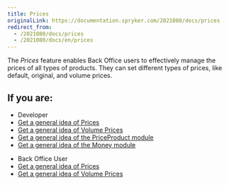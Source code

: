 ```yaml
---
title: Prices
originalLink: https://documentation.spryker.com/2021080/docs/prices
redirect_from:
  - /2021080/docs/prices
  - /2021080/docs/en/prices
---
```


The *Prices* feature enables Back Office users to effectively manage the prices of all types of products. They can set different types of prices, like default, original, and volume prices.

## If you are:

<div class="mr-container">
    <div class="mr-list-container">
        <!-- col1 -->
        <div class="mr-col">
            <ul class="mr-list mr-list-green">
                <li class="mr-title">Developer</li>
                <li><a href="https://documentation.spryker.com/docs/prices" class="mr-link">Get a general idea of Prices</a></li>
                   <li><a href="https://documentation.spryker.com/docs/volume-prices" class="mr-link">Get a general idea of Volume Prices</a></li>
                <li><a href="https://documentation.spryker.com/docs/priceproduct-module-details-reference-information" class="mr-link">Get a general idea of the PriceProduct module</a></li>
                <li><a href="https://documentation.spryker.com/docs/money-module-reference-information" class="mr-link">Get a general idea of the Money module</a></li>
                            </ul>
        </div>
        <!-- col2 -->
        <div class="mr-col">
            <ul class="mr-list mr-list-blue">
                <li class="mr-title"> Back Office User</li>
                <li><a href="https://documentation.spryker.com/docs/prices" class="mr-link">Get a general idea of Prices</a></li>
                   <li><a href="https://documentation.spryker.com/docs/volume-prices" class="mr-link">Get a general idea of Volume Prices</a></li>
            </ul>
        </div>
    </div>
</div>

